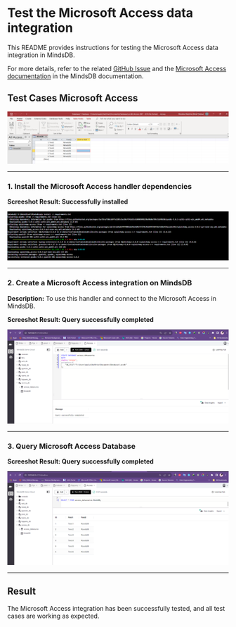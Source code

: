 # Test the Microsoft Access data integration

This README provides instructions for testing the Microsoft Access data integration in MindsDB.

For more details, refer to the related [GitHub Issue](https://github.com/mindsdb/mindsdb/issues/7978) and the [Microsoft Access documentation](https://github.com/mindsdb/mindsdb/blob/staging/mindsdb/integrations/handlers/access_handler/README.md) in the MindsDB documentation.

## Test Cases Microsoft Access

![test_1](assets/1.png)

-----
### 1. Install the Microsoft Access handler dependencies

**Screeshot Result: Successfully installed**

![test_2](assets/2.png)

-----
### 2. Create a Microsoft Access integration on MindsDB 

**Description:**
To use this handler and connect to the Microsoft Access in MindsDB.

**Screeshot Result: Query successfully completed**

![test_3](assets/3.png)

-----

### 3. Query Microsoft Access Database

**Screeshot Result: Query successfully completed**

![test_4](assets/4.png)

-----

## Result

The Microsoft Access integration has been successfully tested, and all test cases are working as expected.
